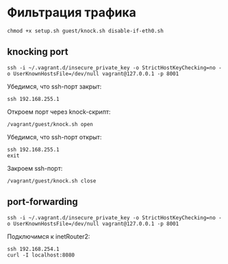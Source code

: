 # Фильтрация трафика 

```
chmod +x setup.sh guest/knock.sh disable-if-eth0.sh
```

## knocking port

```
ssh -i ~/.vagrant.d/insecure_private_key -o StrictHostKeyChecking=no -o UserKnownHostsFile=/dev/null vagrant@127.0.0.1 -p 8001
```
Убедимся, что ssh-порт закрыт:
```
ssh 192.168.255.1
```
Откроем порт через knock-скрипт:
```
/vagrant/guest/knock.sh open
```
Убедимся, что ssh-порт открыт:
```
ssh 192.168.255.1
exit
```
Закроем ssh-порт:
```
/vagrant/guest/knock.sh close
```

## port-forwarding

```
ssh -i ~/.vagrant.d/insecure_private_key -o StrictHostKeyChecking=no -o UserKnownHostsFile=/dev/null vagrant@127.0.0.1 -p 8001
```
Подключимся к inetRouter2:
```
ssh 192.168.254.1
curl -I localhost:8080
```

